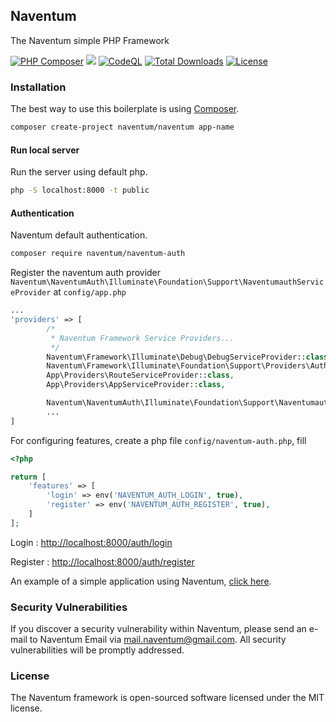 ## Naventum

The Naventum simple PHP Framework

[![PHP Composer](https://github.com/rizkytegar/naventum/actions/workflows/php.yml/badge.svg)](https://github.com/rizkytegar/naventum/actions/workflows/php.yml)
![](https://github.styleci.io/repos/457622076/shield?branch=1.x)
[![CodeQL](https://github.com/rizkytegar/naventum/actions/workflows/codeql-analysis.yml/badge.svg)](https://github.com/rizkytegar/naventum/actions/workflows/codeql-analysis.yml)
[![Total Downloads](https://poser.pugx.org/naventum/naventum/downloads.svg)](https://packagist.org/packages/naventum/naventum)
[![License](https://poser.pugx.org/naventum/naventum/license.svg)](https://packagist.org/packages/naventum/naventum)
### Installation
The best way to use this boilerplate is using [Composer](https://getcomposer.org/).

```bash
composer create-project naventum/naventum app-name
```
#### Run local server
Run the server using default php.
```bash
php -S localhost:8000 -t public
```

#### Authentication
Naventum default authentication.
```bash
composer require naventum/naventum-auth
```
Register the naventum auth provider 
```Naventum\NaventumAuth\Illuminate\Foundation\Support\NaventumauthServiceProvider``` at ```config/app.php```
```php
...
'providers' => [
        /*
         * Naventum Framework Service Providers...
         */
        Naventum\Framework\Illuminate\Debug\DebugServiceProvider::class,
        Naventum\Framework\Illuminate\Foundation\Support\Providers\AuthServiceProvider::class,
        App\Providers\RouteServiceProvider::class,
        App\Providers\AppServiceProvider::class,

        Naventum\NaventumAuth\Illuminate\Foundation\Support\NaventumauthServiceProvider::class,
        ...
]
```
For configuring features, create a php file ```config/naventum-auth.php```, fill
```php
<?php

return [
    'features' => [
        'login' => env('NAVENTUM_AUTH_LOGIN', true),
        'register' => env('NAVENTUM_AUTH_REGISTER', true),
    ]
];
```
Login : [http://localhost:8000/auth/login](http://localhost:8000/auth/login)

Register : [http://localhost:8000/auth/register](http://localhost:8000/auth/register)

An example of a simple application using Naventum, [click here](https://github.com/ryodevz/naventum-example).



### Security Vulnerabilities
If you discover a security vulnerability within Naventum, please send an e-mail to Naventum Email via [mail.naventum@gmail.com](mailto:mail.naventum@gmail.com). All security vulnerabilities will be promptly addressed.


### License
The Naventum framework is open-sourced software licensed under the MIT license.
